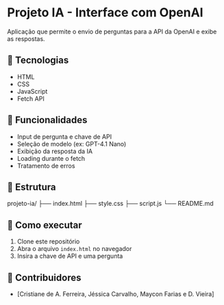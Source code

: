 # Projeto IA - Interface com OpenAI

Aplicação que permite o envio de perguntas para a API da OpenAI e exibe as respostas.

## 🔧 Tecnologias

- HTML
- CSS
- JavaScript
- Fetch API

## 🧠 Funcionalidades

- Input de pergunta e chave de API
- Seleção de modelo (ex: GPT-4.1 Nano)
- Exibição da resposta da IA
- Loading durante o fetch
- Tratamento de erros

## 📁 Estrutura
projeto-ia/
├── index.html
├── style.css
├── script.js
└── README.md


## 🚀 Como executar

1. Clone este repositório
2. Abra o arquivo `index.html` no navegador
3. Insira a chave de API e uma pergunta

## 👥 Contribuidores

- [Cristiane de A. Ferreira, Jéssica Carvalho, Maycon Farias e D. Vieira]

